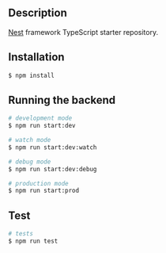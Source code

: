 ## Description

[Nest](https://github.com/nestjs/nest) framework TypeScript starter repository.

## Installation

```bash
$ npm install
```

## Running the backend

```bash
# development mode
$ npm run start:dev

# watch mode
$ npm run start:dev:watch

# debug mode
$ npm run start:dev:debug

# production mode
$ npm run start:prod
```

## Test

```bash
# tests
$ npm run test
```